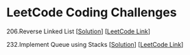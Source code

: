 # LeetCode Coding Challenges

206.Reverse Linked List
[[Solution](LeetCode206.java)]
[[LeetCode Link](https://leetcode.com/problems/reverse-linked-list/)]

232.Implement Queue using Stacks
[[Solution](LeetCode232.java)]
[[LeetCode Link](https://leetcode.com/problems/implement-queue-using-stacks)]
